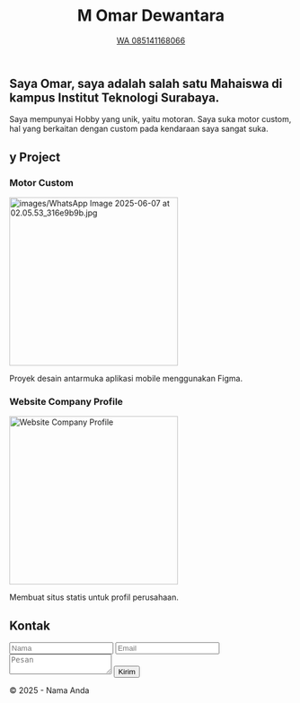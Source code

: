 <!DOCTYPE html>
<html lang="id">
<head>
  <meta charset="UTF-8" />
  <meta name="viewport" content="width=device-width, initial-scale=1.0" />
  <link rel="stylesheet" href="style.css" />
</head>
<body>
  <header>
    <h1>M Omar Dewantara</h1>
    <nav>
      <a href="#about"></a>
      <a href="#My Project"></a>
      <a href="#contact">WA 085141168066</a>
    </nav>
  </header>

  <section id="about">
    <h2>Saya Omar, saya adalah salah satu Mahaiswa di kampus Institut Teknologi Surabaya.</h2>
    <p>Saya mempunyai Hobby yang unik, yaitu motoran. Saya suka motor custom, hal yang berkaitan dengan custom pada kendaraan saya sangat suka.</p>
  </section>

  <section id="My Project">
  <h2>y Project</h2>

  <div class="My Project">
    <h3>Motor Custom</h3>
    <img src="images/.project1.jpg" alt="images/WhatsApp Image 2025-06-07 at 02.05.53_316e9b9b.jpg" width="300" />
    <p>Proyek desain antarmuka aplikasi mobile menggunakan Figma.</p>
  </div>

  <div class="project">
    <h3>Website Company Profile</h3>
    <img src="images/.jpg" alt="Website Company Profile" width="300" />
    <p>Membuat situs statis untuk profil perusahaan.</p>
  </div>
</section>


  <section id="contact">
    <h2>Kontak</h2>
    <form>
      <input type="text" placeholder="Nama" required />
      <input type="email" placeholder="Email" required />
      <textarea placeholder="Pesan" required></textarea>
      <button type="submit">Kirim</button>
    </form>
  </section>

  <footer>
    <p>&copy; 2025 - Nama Anda</p>
  </footer>
</body>
</html>

